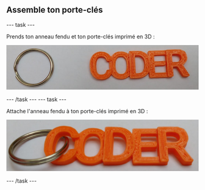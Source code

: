 ## Assemble ton porte-clés

--- task ---

Prends ton anneau fendu et ton porte-clés imprimé en 3D :

![capture d’écran](images/coder-splitring-keyring.png)

--- /task --- --- task ---

Attache l'anneau fendu à ton porte-clés imprimé en 3D :

![capture d'écran](images/coder-keyring.png)

--- /task ---	


